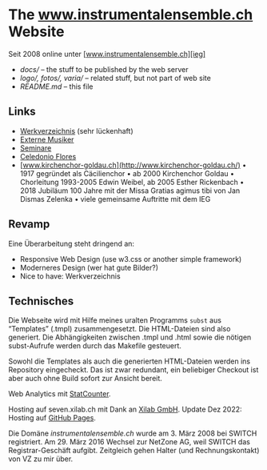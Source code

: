 
# The www.instrumentalensemble.ch Website

Seit 2008 online unter [www.instrumentalensemble.ch][ieg]

- *docs/* – the stuff to be published by the web server
- *logo/, fotos/, varia/* – related stuff, but not part of web site
- *README.md* – this file

## Links

- [Werkverzeichnis](./varia/Werkverzeichnis.md) (sehr lückenhaft)
- [Externe Musiker](./varia/Externe.md)
- [Seminare](./varia/Seminare.md)
- [Celedonio Flores](./varia/CeledonioFlores.md)
- [www.kirchenchor-goldau.ch](http://www.kirchenchor-goldau.ch/)
  • 1917 gegründet als Cäcilienchor • ab 2000 Kirchenchor Goldau
  • Chorleitung 1993-2005 Edwin Weibel, ab 2005 Esther Rickenbach
  • 2018 Jubiläum 100 Jahre mit der Missa Gratias agimus tibi von
  Jan Dismas Zelenka • viele gemeinsame Auftritte mit dem IEG

## Revamp

Eine Überarbeitung steht dringend an:

- Responsive Web Design (use w3.css or another simple framework)
- Moderneres Design (wer hat gute Bilder?)
- Nice to have: Werkverzeichnis

## Technisches

Die Webseite wird mit Hilfe meines uralten Programms `subst`
aus “Templates” (.tmpl) zusammengesetzt. Die HTML-Dateien sind
also generiert. Die Abhängigkeiten zwischen .tmpl und .html sowie
die nötigen subst-Aufrufe werden durch das Makefile gesteuert.

Sowohl die Templates als auch die generierten HTML-Dateien werden
ins Repository eingecheckt. Das ist zwar redundant, ein beliebiger
Checkout ist aber auch ohne Build sofort zur Ansicht bereit.

Web Analytics mit [StatCounter](https://statcounter.com).

Hosting auf seven.xilab.ch mit Dank an [Xilab GmbH](https://www.xilab.ch).
Update Dez 2022: Hosting auf [GitHub Pages](https://pages.github.com/).

Die Domäne *instrumentalensemble.ch* wurde am 3. März 2008
bei SWITCH registriert. Am 29. März 2016 Wechsel zur NetZone AG,
weil SWITCH das Registrar-Geschäft aufgibt. Zeitgleich gehen Halter
(und Rechnungskontakt) von VZ zu mir über.

[ieg]: http://www.instrumentalensemble.ch
